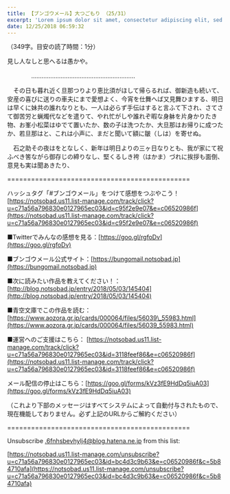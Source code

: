 ```yaml
---
title: 【ブンゴウメール】大つごもり （25/31）
excerpt: 'Lorem ipsum dolor sit amet, consectetur adipiscing elit, sed do eiusmod tempor incididunt ut labore et dolore magna aliqua. Praesent elementum facilisis leo vel fringilla est ullamcorper eget. At imperdiet dui accumsan sit amet nulla facilisi morbi tempus.'
date: 12/25/2018 06:59:32
---
```


（349字。目安の読了時間：1分）

見し人なしと思へるは愚かや。

　　　　……………………………………………………

　その日も暮れ近く旦那つりより恵比須がほして帰らるれば、御新造も続いて、安産の喜びに送りの車夫にまで愛想よく、今宵を仕舞へば又見舞ひまする、明日は早くに妹共の誰れなりとも、一人は必らず手伝はすると言ふて下され、さてさて御苦労と蝋燭代などを遣りて、やれ忙がしや誰れぞ暇な身躰を片身かりたき物、お峯小松菜はゆでて置いたか、数の子は洗つたか、大旦那はお帰りに成つたか、若旦那はと、これは小声に、まだと聞いて額に皺（しは）を寄せぬ。

　石之助その夜はをとなしく、新年は明日よりの三ヶ日なりとも、我が家にて祝ふべき筈ながら御存じの締りなし、堅くるしき袴（はかま）づれに挨拶も面倒、意見も実は聞あきたり、

\==============================================

ハッシュタグ「#ブンゴウメール」をつけて感想をつぶやこう！ [https://notsobad.us11.list-manage.com/track/click?u=c71a56a796830e0127965ec03&id=c95f2e9e07&e=c06520986f](https://notsobad.us11.list-manage.com/track/click?u=c71a56a796830e0127965ec03&id=c95f2e9e07&e=c06520986f)

■Twitterでみんなの感想を見る：[https://goo.gl/rgfoDv](https://goo.gl/rgfoDv)

■ブンゴウメール公式サイト：[https://bungomail.notsobad.jp](https://bungomail.notsobad.jp)

■次に読みたい作品を教えてください！：[http://blog.notsobad.jp/entry/2018/05/03/145404](http://blog.notsobad.jp/entry/2018/05/03/145404)

■青空文庫でこの作品を読む：[https://www.aozora.gr.jp/cards/000064/files/56039\_55983.html](https://www.aozora.gr.jp/cards/000064/files/56039_55983.html)

■運営へのご支援はこちら： [https://notsobad.us11.list-manage.com/track/click?u=c71a56a796830e0127965ec03&id=3118feef86&e=c06520986f](https://notsobad.us11.list-manage.com/track/click?u=c71a56a796830e0127965ec03&id=3118feef86&e=c06520986f)

メール配信の停止はこちら：[https://goo.gl/forms/kVz3fE9HdDq5iuA03](https://goo.gl/forms/kVz3fE9HdDq5iuA03)

（これより下部のメッセージはすべてシステムによって自動付与されたもので、現在機能しておりません。必ず上記のURLからご解約ください）

\==============================================

Unsubscribe .6fnhsbevhylj4@blog.hatena.ne.jp from this list:

[https://notsobad.us11.list-manage.com/unsubscribe?u=c71a56a796830e0127965ec03&id=bc4d3c9b63&e=c06520986f&c=5b84710afa](https://notsobad.us11.list-manage.com/unsubscribe?u=c71a56a796830e0127965ec03&id=bc4d3c9b63&e=c06520986f&c=5b84710afa)